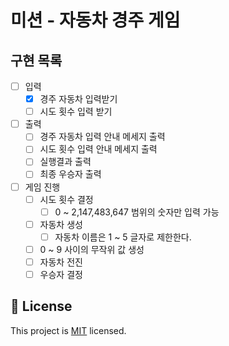 
# 미션 - 자동차 경주 게임

## 구현 목록
- [ ] 입력
  - [X] 경주 자동차 입력받기
  - [ ] 시도 횟수 입력 받기
- [ ] 출력
  - [ ] 경주 자동차 입력 안내 메세지 출력
  - [ ] 시도 횟수 입력 안내 메세지 출력
  - [ ] 실행결과 출력
  - [ ] 최종 우승자 출력
- [ ] 게임 진행
  - [ ] 시도 횟수 결정
    - [ ] 0 ~ 2,147,483,647 범위의 숫자만 입력 가능
  - [ ] 자동차 생성
    - [ ] 자동차 이름은 1 ~ 5 글자로 제한한다.
  - [ ] 0 ~ 9 사이의 무작위 값 생성
  - [ ] 자동차 전진
  - [ ] 우승자 결정

## 📝 License

This project is [MIT](https://github.com/woowacourse/java-racingcar-precourse/blob/master/LICENSE) licensed.
